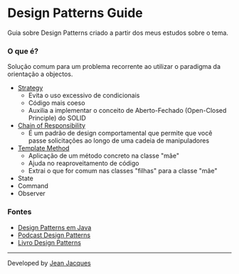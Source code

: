 # Design Patterns Guide

Guia sobre Design Patterns criado a partir dos meus estudos sobre o tema.

### O que é?

Solução comum para um problema recorrente ao utilizar o paradigma da orientação a objectos.

- [Strategy](https://refactoring.guru/design-patterns/strategy)
    - Evita o uso excessivo de condicionais
    - Código mais coeso
    - Auxilia a implementar o conceito de Aberto-Fechado (Open-Closed Principle) do SOLID
- [Chain of Responsibility](https://refactoring.guru/design-patterns/chain-of-responsibility)
    - É um padrão de design comportamental que permite que você passe solicitações ao longo de uma cadeia de
      manipuladores
- [Template Method](https://refactoring.guru/design-patterns/template-method)
    - Aplicação de um método concreto na classe "mãe"
    - Ajuda no reaproveitamento de código
    - Extrai o que for comum nas classes "filhas" para a classe "mãe"
- State
- Command
- Observer

### Fontes

- [Design Patterns em Java](https://cursos.alura.com.br/course/introducao-design-patterns-java)
- [Podcast Design Patterns](https://cursos.alura.com.br/hipsterstech-design-patterns-hipsters-206-a345)
- [Livro Design Patterns](https://www.amazon.com.br/Design-Patterns-Elements-Reusable-Object-Oriented/dp/0201633612/ref=asc_df_0201633612/?tag=googleshopp00-20&linkCode=df0&hvadid=379735814613&hvpos=&hvnetw=g&hvrand=6375507411940335659&hvpone=&hvptwo=&hvqmt=&hvdev=c&hvdvcmdl=&hvlocint=&hvlocphy=1001773&hvtargid=pla-395340045790&psc=1)

---
Developed by [Jean Jacques](https://github.com/jjeanjacques10)
